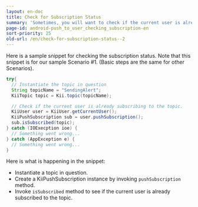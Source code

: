 ```yaml
---
layout: en-doc
title: Check for Subscription Status
summary: 'Sometimes, you will want to check if the current user is already subscribing to a topic.  For example, your application may want to show a "SUBSCRIBE" button for users who have not yet subscribed to a topic but want to show a "UNSUBSCRIBE" button instead for those users who have already subscribed to the topic.'
page-id: android-push_to_user_checking_subscription-en
sort-priority: 25
old-url: /en/check-for-subscription-status--2
---
```

Here is a sample snippet for checking the subscription status.  Note that this snippet is for our sample Scenario #1.  (Basic steps are the same for other Scenarios).

```java
try{
  // Instantiate the topic in question
  String topicName = "SendingAlert";
  KiiTopic topic = Kii.topic(topicName);

  // Check if the current user is already subscribing to the topic.
  KiiUser user = KiiUser.getCurrentUser();
  KiiPushSubscription sub = user.pushSubscription();
  sub.isSubscribed(topic);
} catch (IOExecption ioe) {
  // Something went wrong...
} catch (AppException e) {
  // Something went wrong...
}
```

Here is what is happening in the snippet:

* Instantiate a topic in question.
* Create a KiiPushSubscription instance by invoking `pushSubscription` method.
* Invoke `isSubscribed` method to see if the current user is already subscribed to the topic.